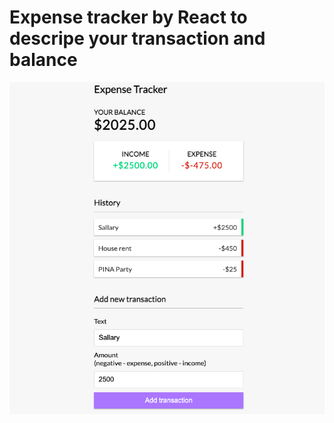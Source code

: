# Expense tracker by React to descripe your transaction and balance

<img  src='./public/expense-tracker.jpg' >
